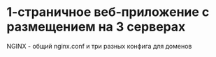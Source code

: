 # 1-страничное веб-приложение с размещением на 3 серверах

NGINX - общий nginx.conf и три разных конфига для доменов
